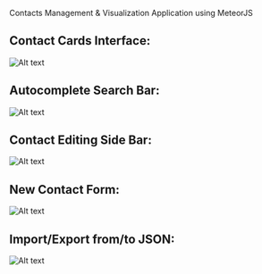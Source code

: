 Contacts Management &amp; Visualization Application using MeteorJS

Contact Cards Interface:
------------------------
![Alt text](https://github.com/pranav-srinivas-kumar/contacts/blob/master/screenshots/01.png?raw=true "Contact Cards")

Autocomplete Search Bar:
------------------------
![Alt text](https://github.com/pranav-srinivas-kumar/contacts/blob/master/screenshots/02.png?raw=true "Autocomplete Search Bar")

Contact Editing Side Bar:
------------------------
![Alt text](https://github.com/pranav-srinivas-kumar/contacts/blob/master/screenshots/03.png?raw=true "Contact Editing Side Bar")

New Contact Form:
----------------
![Alt text](https://github.com/pranav-srinivas-kumar/contacts/blob/master/screenshots/04.png?raw=true "New Contact Form")

Import/Export from/to JSON:
--------------------------
![Alt text](https://github.com/pranav-srinivas-kumar/contacts/blob/master/screenshots/05.png?raw=true "Import/Export")



